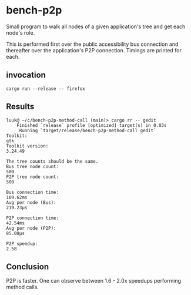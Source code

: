 # bench-p2p

Small program to walk all nodes of a given application's tree and get each node's role.

This is performed first over the public accessibility bus connection and thereafter over the application's P2P connection.
Timings are printed for each.

## invocation

```shell
cargo run --release -- firefox
```

## Results

```console
luuk@ ~/c/bench-p2p-method-call (main)> cargo rr -- gedit
    Finished `release` profile [optimized] target(s) in 0.03s
     Running `target/release/bench-p2p-method-call gedit`
Toolkit:                                                                           gtk
Toolkit version:                                                               3.24.49

The tree counts should be the same.
Bus tree node count:                                                               500
P2P tree node count:                                                               500

Bus connection time:                                                          109.62ms
Avg per node (Bus):                                                           219.23µs

P2P connection time:                                                           42.54ms
Avg per node (P2P):                                                            85.08µs

P2P speedup:                                                                      2.58
```

## Conclusion

P2P is faster.
One can observe between 1.6 - 2.0x speedups performing method calls.
